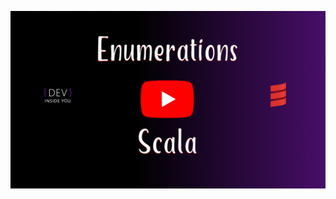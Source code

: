 [![Watch on YouTube](resources/thumbnail_youtube.jpg)](https://www.youtube.com/watch?v=GqobszawRnQ "Watch on YouTube")
